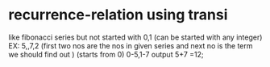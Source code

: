 # recurrence-relation using transi

like fibonacci series but not started with 0,1
(can be started with any integer) 
EX: 5,,7,2 
(first two nos are the nos in given series and next no is the term we should find out  )
(starts from 0)
0-5,1-7 output 5+7 =12;
